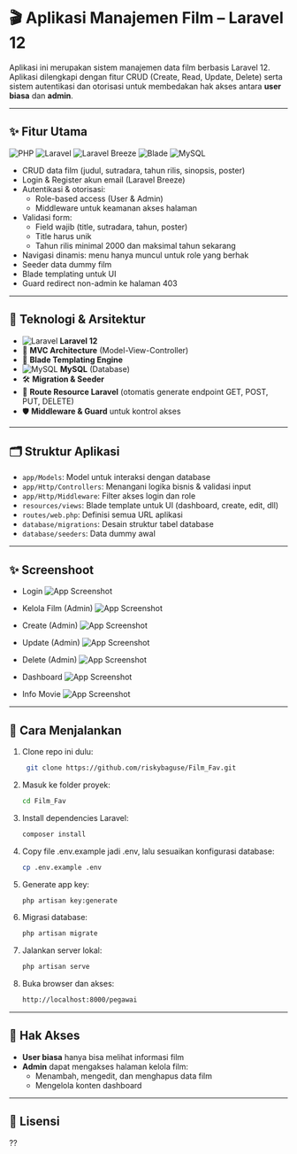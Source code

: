 
# 🎬 Aplikasi Manajemen Film – Laravel 12

Aplikasi ini merupakan sistem manajemen data film berbasis Laravel 12. Aplikasi dilengkapi dengan fitur CRUD (Create, Read, Update, Delete) serta sistem autentikasi dan otorisasi untuk membedakan hak akses antara **user biasa** dan **admin**.

---

## ✨ Fitur Utama
![PHP](https://img.shields.io/badge/PHP-777BB4?style=flat&logo=php&logoColor=white)
![Laravel](https://img.shields.io/badge/Laravel-FF2D20?style=flat&logo=laravel&logoColor=white)
![Laravel Breeze](https://img.shields.io/badge/Auth-Laravel_Breeze-8B5CF6?style=flat)
![Blade](https://img.shields.io/badge/Template-Blade-F7523F?style=flat&logo=blade&logoColor=white)
![MySQL](https://img.shields.io/badge/Database-MySQL-4479A1?style=flat&logo=mysql&logoColor=white)

- CRUD data film (judul, sutradara, tahun rilis, sinopsis, poster)
- Login & Register akun email (Laravel Breeze)
- Autentikasi & otorisasi:
  - Role-based access (User & Admin)
  - Middleware untuk keamanan akses halaman
- Validasi form:
  - Field wajib (title, sutradara, tahun, poster)
  - Title harus unik
  - Tahun rilis minimal 2000 dan maksimal tahun sekarang
- Navigasi dinamis: menu hanya muncul untuk role yang berhak
- Seeder data dummy film
- Blade templating untuk UI
- Guard redirect non-admin ke halaman 403

---

## 🧱 Teknologi & Arsitektur

- ![Laravel](https://img.shields.io/badge/Laravel-FF2D20?logo=laravel&logoColor=white) **Laravel 12**
- 🧭 **MVC Architecture** (Model-View-Controller)
- 🎨 **Blade Templating Engine**
- ![MySQL](https://img.shields.io/badge/MySQL-4479A1?logo=mysql&logoColor=white) **MySQL** (Database)
- 🛠️ **Migration & Seeder**
- 🔁 **Route Resource Laravel** (otomatis generate endpoint GET, POST, PUT, DELETE)
- 🛡️ **Middleware & Guard** untuk kontrol akses

---

## 🗂️ Struktur Aplikasi

- `app/Models`: Model untuk interaksi dengan database
- `app/Http/Controllers`: Menangani logika bisnis & validasi input
- `app/Http/Middleware`: Filter akses login dan role
- `resources/views`: Blade template untuk UI (dashboard, create, edit, dll)
- `routes/web.php`: Definisi semua URL aplikasi
- `database/migrations`: Desain struktur tabel database
- `database/seeders`: Data dummy awal

---

## ✨ Screenshoot

- Login
  ![App Screenshot](/resources/ss/Login.png)
  
- Kelola Film (Admin)
  ![App Screenshot](/resources/ss/KelolaFilm.png)
  
- Create (Admin)
  ![App Screenshot](/resources/ss/Create.png)
  
- Update (Admin)
  ![App Screenshot](/resources/ss/Update.png)

- Delete (Admin)
  ![App Screenshot](/resources/ss/Delete.png)
  
- Dashboard 
  ![App Screenshot](/resources/ss/DashboardUserBiasa.png)

- Info Movie 
  ![App Screenshot](/resources/ss/InfoMovie.png)

---

## 🚀 Cara Menjalankan

1. Clone repo ini dulu:
   ```bash
    git clone https://github.com/riskybaguse/Film_Fav.git
2. Masuk ke folder proyek:
   ```bash
   cd Film_Fav
3. Install dependencies Laravel:
   ```bash
   composer install
4. Copy file .env.example jadi .env, lalu sesuaikan konfigurasi database:
   ```bash
   cp .env.example .env
5. Generate app key:
    ```bash
    php artisan key:generate
6. Migrasi database:
    ```bash
    php artisan migrate
7. Jalankan server lokal:
    ```bash
    php artisan serve
8. Buka browser dan akses:
    ```bash
    http://localhost:8000/pegawai

---

## 👤 Hak Akses

- **User biasa** hanya bisa melihat informasi film
- **Admin** dapat mengakses halaman kelola film:
  - Menambah, mengedit, dan menghapus data film
  - Mengelola konten dashboard

---

## 📝 Lisensi
??
